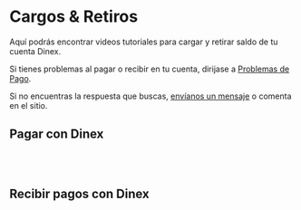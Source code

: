 # Cargos & Retiros

Aquí podrás encontrar videos tutoriales para cargar y retirar saldo de tu cuenta Dinex. 

Si tienes problemas al pagar o recibir en tu cuenta, dirijase a [Problemas de Pago](../faq/problemas.md). 

Si no encuentras la respuesta que buscas, [envíanos un mensaje](../solicitud.md) o comenta en el sitio.

## Pagar con Dinex


<br><br>

## Recibir pagos con Dinex


<br><br>

